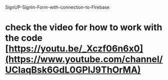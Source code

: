 ﻿SignUP-SignIn-Form-with-connection-to-FIrebase
# check the video for how to work with the code [https://youtu.be/_Xczf06n6x0](https://www.youtube.com/channel/UCIaqBsk6GdL0GPIJ9ThOrMA)
